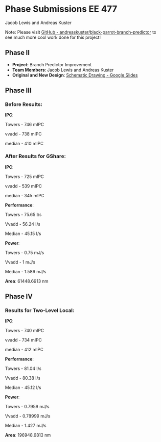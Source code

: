 # Phase Submissions EE 477
Jacob Lewis and Andreas Kuster

Note: Please visit [GitHub - andreaskuster/black-parrot-branch-predictor](https://github.com/andreaskuster/black-parrot-branch-predictor) to see much more cool work done for this project!

## Phase II
* **Project**: Branch Predictor Improvement
* **Team Members**: Jacob Lewis and Andreas Kuster
* **Original and New Design**: [Schematic Drawing - Google Slides](https://docs.google.com/presentation/d/1G0Ym6oQX4uy8Uy9am4PqyzkkXS2qSySWl9IGeHkLeJQ/edit?usp=sharing)

## Phase III
### Before Results:
**IPC**:

Towers - 746 mIPC

vvadd - 738 mIPC

median - 410 mIPC

### After Results for GShare:
**IPC**:

Towers - 725 mIPC

vvadd - 539 mIPC

median - 345 mIPC

**Performance**:

Towers - 75.65 I/s

Vvadd - 56.24 I/s

Median - 45.15 I/s

**Power**:

Towers -  0.75 mJ/s

Vvadd -  1 mJ/s

Median -  1.586 mJ/s

**Area**: 61448.6913 nm

## Phase IV
### Results for Two-Level Local:
**IPC**:

Towers - 740 mIPC

vvadd - 734 mIPC

median - 412 mIPC

**Performance**:

Towers - 81.04 I/s

Vvadd -  80.38 I/s

Median - 45.12 I/s

**Power**:

Towers -  0.7959 mJ/s

Vvadd -   0.78999 mJ/s

Median -   1.427 mJ/s

**Area**:  196948.6813 nm

